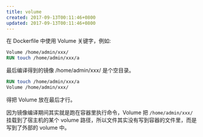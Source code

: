 ```yaml
---
title: volume
created: 2017-09-13T00:11:46+0800
updated: 2017-09-13T00:11:46+0800
---
```



在 Dockerfile 中使用 Volume 关键字，例如:

```Dockerfile
Volume /home/admin/xxx/
RUN touch /home/admin/xxx/a
```

最后编译得到的镜像 /home/admin/xxx/ 是个空目录。

```Dockerfile
RUN touch /home/admin/xxx/a
Volume /home/admin/xxx/
```

得把 Volume 放在最后才行。

因为镜像编译期间其实就是跑在容器里执行命令，Volume 把 `/home/admin/xxx/` 挂载到了宿主机的某个 volume 路径，所以文件其实没有写到容器的文件里，而是写到了外部的 volume 中。
